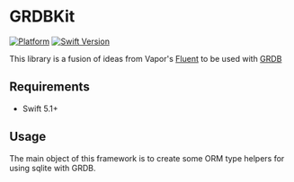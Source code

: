 # GRDBKit

[![Platform](https://img.shields.io/badge/platform-iOS-blue.svg?style=flat)](https://developer.apple.com/swift)
[![Swift Version](https://img.shields.io/badge/swift4-compatible-4BC51D.svg?style=flat)](https://developer.apple.com/swift)

This library is a fusion of ideas from Vapor's [Fluent](https://github.com/vapor/fluent) to be used with [GRDB](https://github.com/groue/GRDB.swift)

## Requirements

- Swift 5.1+

## Usage

The main object of this framework is to create some ORM type helpers for using sqlite with GRDB.
